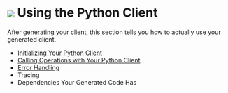 # <img align="center" src="./images/logo.png">  Using the Python Client

After [generating][generate] your client, this section tells you how to actually use your generated client.

* [Initializing Your Python Client][initializing]
* [Calling Operations with Your Python Client][operations]
* [Error Handling][error_handling]
* Tracing
* Dependencies Your Generated Code Has

<!-- LINKS -->
[generate]: https://github.com/Azure/autorest/tree/master/docs/generate/readme.md
[initializing]: ./initializing.md
[operations]: ./operations.md
[error_handling]: ./error_handling.md